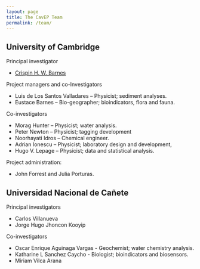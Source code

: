 ```yaml
---
layout: page
title: The CavEP Team
permalink: /team/
---
```


## University of Cambridge

Principal investigator
* <a href="https://www.phy.cam.ac.uk/directory/barnesc">Crispin H. W. Barnes</a>
  
Project managers and co-Investigators
* Luis de Los Santos Valladares – Physicist; sediment analyses. 
* Eustace Barnes – Bio-geographer; bioindicators, flora and fauna.

Co-investigators
* Morag Hunter – Physicist; water analysis.
* Peter Newton – Physicist; tagging development
* Noorhayati Idros – Chemical engineer.
* Adrian Ionescu – Physicist; laboratory design and development, 
* Hugo V. Lepage – Physicist; data and statistical analysis.

Project administration:
* John Forrest and Julia Porturas.

## Universidad Nacional de Cañete

Principal investigators
* Carlos Villanueva
* Jorge Hugo Jhoncon Kooyip
  
Co-investigators
* Oscar Enrique Aguinaga Vargas - Geochemist; water chemistry analysis.
* Katharine L Sanchez Caycho - Biologist; bioindicators and biosensors.
* Miriam Vilca Arana
